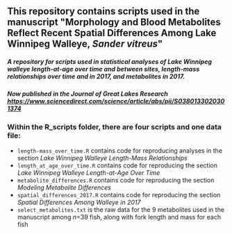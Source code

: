 ## This repository contains scripts used in the manuscript "Morphology and Blood Metabolites Reflect Recent Spatial Differences Among Lake Winnipeg Walleye, *Sander vitreus*"
##### A repository for scripts used in statistical analyses of Lake Winnipeg walleye length-at-age over time and between sites, length-mass relationships over time and in 2017, and metabolites in 2017. 
##### Now published in the *Journal of Great Lakes Research* https://www.sciencedirect.com/science/article/abs/pii/S0380133020301374

### Within the R_scripts folder, there are four scripts and one data file:
  - `length-mass_over_time.R` contains code for reproducing analyses in the section *Lake Winnipeg Walleye Length-Mass Relationships*
  - `length_at_age_over_time.R` contains code for reproducing the section *Lake Winnipeg Walleye Length-at-Age Over Time*
  - `metabolite_differences.R` contains code for reproducing the section *Modeling Metabolite Differences*
  - `spatial_differences_2017.R` contains code for reproducing the section *Spatial Differences Among Walleye in 2017*
  - `select_metabolites.txt` is the raw data for the 9 metabolites used in the manuscript among *n*=39 fish, along with fork length and mass for each fish
